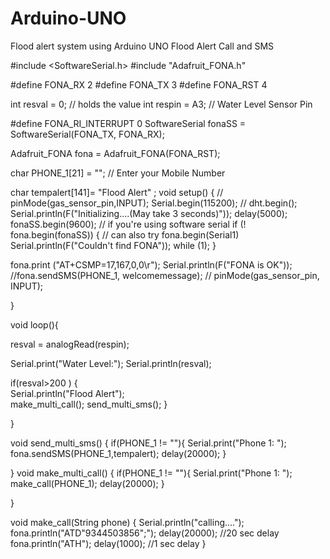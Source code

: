 # Arduino-UNO
Flood alert system using Arduino UNO 
Flood Alert Call and SMS

#include <SoftwareSerial.h>
#include "Adafruit_FONA.h"
 
 
#define FONA_RX            2
#define FONA_TX            3
#define FONA_RST           4
    
 

int resval = 0;  // holds the value
int respin = A3; // Water Level Sensor Pin 


#define FONA_RI_INTERRUPT  0
SoftwareSerial fonaSS = SoftwareSerial(FONA_TX, FONA_RX);
 
Adafruit_FONA fona = Adafruit_FONA(FONA_RST);


char PHONE_1[21] = ""; // Enter your Mobile Number 

char tempalert[141]= "Flood Alert"  ; 
void setup()
{
//  pinMode(gas_sensor_pin,INPUT);
  Serial.begin(115200);
//  dht.begin();
  Serial.println(F("Initializing....(May take 3 seconds)"));
  delay(5000);
  fonaSS.begin(9600); // if you're using software serial
  if (! fona.begin(fonaSS)) {           // can also try fona.begin(Serial1) 
    Serial.println(F("Couldn't find FONA"));
    while (1);
  }

   fona.print ("AT+CSMP=17,167,0,0\r");
    Serial.println(F("FONA is OK"));
   //fona.sendSMS(PHONE_1, welcomemessage);
//    pinMode(gas_sensor_pin, INPUT);
 
}

void loop(){
  
 
  resval = analogRead(respin); 
  
  
  Serial.print("Water Level:");
  Serial.println(resval);

  
  if(resval>200 )
  {    
     Serial.println("Flood Alert");  
     make_multi_call();
     send_multi_sms();
   }
  
  }

void send_multi_sms()
{
  if(PHONE_1 != ""){
    Serial.print("Phone 1: ");
    fona.sendSMS(PHONE_1,tempalert);
    delay(20000);
  }
   
   
}
void make_multi_call()
{
  if(PHONE_1 != ""){
    Serial.print("Phone 1: ");
    make_call(PHONE_1);
    delay(20000);
  }
   
}

void make_call(String phone)
{
    Serial.println("calling....");
    fona.println("ATD"9344503856";");
    delay(20000); //20 sec delay
    fona.println("ATH");
    delay(1000); //1 sec delay
}


